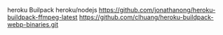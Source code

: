 heroku Builpack
heroku/nodejs
  https://github.com/jonathanong/heroku-buildpack-ffmpeg-latest
  https://github.com/clhuang/heroku-buildpack-webp-binaries.git
